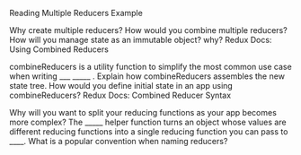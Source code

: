 Reading
Multiple Reducers Example

Why create multiple reducers?
How would you combine multiple reducers?
How will you manage state as an immutable object? why?
Redux Docs: Using Combined Reducers

combineReducers is a utility function to simplify the most common use case when writing ___ _____ .
Explain how combineReducers assembles the new state tree.
How would you define initial state in an app using combineReducers?
Redux Docs: Combined Reducer Syntax

Why will you want to split your reducing functions as your app becomes more complex?
The _____ helper function turns an object whose values are different reducing functions into a single reducing function you can pass to ____.
What is a popular convention when naming reducers?